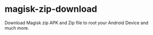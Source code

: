 # magisk-zip-download
Download Magisk zip APK and Zip file to root your Android Device and much more.

